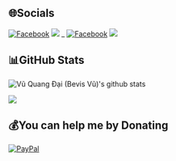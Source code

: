 
## 🌐Socials
[![Facebook](https://img.shields.io/badge/Facebook-%231877F2.svg?logo=Facebook&logoColor=white)](https://facebook.com/BevisVu278) [![](https://img.shields.io/badge/YouTube-%23FF0000.svg?logo=YouTube&logoColor=white)](https://youtube.com/@BSVRecovery) _ [![Facebook](https://img.shields.io/badge/Facebook-%231877F2.svg?logo=Facebook&logoColor=white)](https://facebook.com/QuangDaiVQD) [![](https://img.shields.io/badge/YouTube-%23FF0000.svg?logo=YouTube&logoColor=white)](https://youtube.com/@BSVCoder)
## 📊GitHub Stats
![Vũ Quang Đại (Bevis Vũ)'s github stats](https://github-readme-stats-git-masterrstaa-rickstaa.vercel.app/api?username=VQD-BSV&show_icons=true&theme=tokyonight&hide=contribs,prs,issues)

<a href="https://github.com/VQD-BSV/RecoveryJpeg">
  <img align="center" src="https://github-readme-stats.vercel.app/api/pin/?username=VQD-BSV&repo=RecoveryJpeg&theme=radical" />
</a>    



## 💰You can help me by Donating
[![PayPal](https://img.shields.io/badge/PayPal-00457C?style=for-the-badge&logo=paypal&logoColor=white)](https://paypal.me/BSVPay) 

  <!-- Proudly created with GPRM ( https://gprm.itsvg.in ) -->
  
